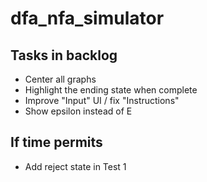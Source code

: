 # dfa_nfa_simulator

## Tasks in backlog
* Center all graphs
* Highlight the ending state when complete
* Improve "Input" UI / fix "Instructions"
* Show epsilon instead of E

## If time permits
* Add reject state in Test 1
